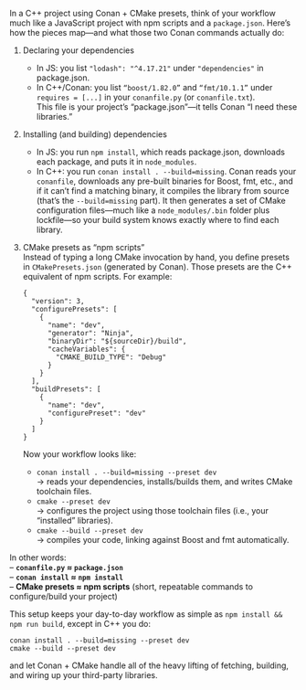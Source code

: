 In a C++ project using Conan + CMake presets, think of your workflow much like a JavaScript project with npm scripts and a `package.json`. Here’s how the pieces map—and what those two Conan commands actually do:

1. Declaring your dependencies  
   -  In JS: you list `"lodash": "^4.17.21"` under `"dependencies"` in package.json.  
   -  In C++/Conan: you list `“boost/1.82.0”` and `“fmt/10.1.1”` under `requires = [...]` in your `conanfile.py` (or `conanfile.txt`).  
   This file is your project’s “package.json”—it tells Conan “I need these libraries.”

2. Installing (and building) dependencies  
   -  In JS: you run `npm install`, which reads package.json, downloads each package, and puts it in `node_modules`.  
   -  In C++: you run `conan install . --build=missing`. Conan reads your `conanfile`, downloads any pre-built binaries for Boost, fmt, etc., and if it can’t find a matching binary, it compiles the library from source (that’s the `--build=missing` part). It then generates a set of CMake configuration files—much like a `node_modules/.bin` folder plus lockfile—so your build system knows exactly where to find each library.

3. CMake presets as “npm scripts”  
   Instead of typing a long CMake invocation by hand, you define presets in `CMakePresets.json` (generated by Conan). Those presets are the C++ equivalent of npm scripts. For example:

   ```jsonc
   {
     "version": 3,
     "configurePresets": [
       {
         "name": "dev",
         "generator": "Ninja",
         "binaryDir": "${sourceDir}/build",
         "cacheVariables": {
           "CMAKE_BUILD_TYPE": "Debug"
         }
       }
     ],
     "buildPresets": [
       {
         "name": "dev",
         "configurePreset": "dev"
       }
     ]
   }
   ```

   Now your workflow looks like:

     -  `conan install . --build=missing --preset dev`  
       → reads your dependencies, installs/builds them, and writes CMake toolchain files.  
     -  `cmake --preset dev`  
       → configures the project using those toolchain files (i.e., your “installed” libraries).  
     -  `cmake --build --preset dev`  
       → compiles your code, linking against Boost and fmt automatically.

In other words:  
– **`conanfile.py` ≈ `package.json`**  
– **`conan install` ≈ `npm install`**  
– **CMake presets ≈ npm scripts** (short, repeatable commands to configure/build your project)

This setup keeps your day-to-day workflow as simple as `npm install && npm run build`, except in C++ you do:

   ```
   conan install . --build=missing --preset dev
   cmake --build --preset dev
   ```

and let Conan + CMake handle all of the heavy lifting of fetching, building, and wiring up your third-party libraries.